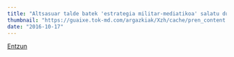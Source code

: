 ```yaml
---
title: "Altsasuar talde batek 'estrategia militar-mediatikoa' salatu du"
thumbnail: "https://guaixe.tok-md.com/argazkiak/Xzh/cache/pren_content.JPG"
date: "2016-10-17"
---
```

[Entzun](https://guaixe.eus/altsasu/1476734341091-altsasuar-talde-batek-estrategia-militar-mediatikoa-salatu-du)

